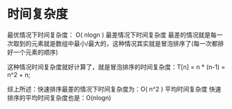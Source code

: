# 时间复杂度
最优情况下时间复杂度： O( nlogn )
最差情况下时间复杂度
    最差的情况就是每一次取到的元素就是数组中最小/最大的，这种情况其实就是冒泡排序了(每一次都排好一个元素的顺序)

这种情况时间复杂度就好计算了，就是冒泡排序的时间复杂度：T[n] = n * (n-1) = n^2 + n;

综上所述：快速排序最差的情况下时间复杂度为：O( n^2 )
平均时间复杂度
       快速排序的平均时间复杂度也是：O(nlogn)